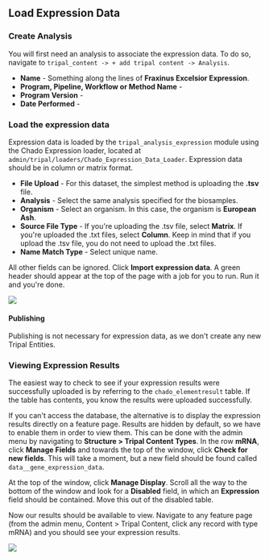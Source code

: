 ## Load Expression Data

### Create Analysis

You will first need an analysis to associate the expression data.  To do so, navigate to `tripal_content -> + add tripal content -> Analysis`.  

* **Name** - Something along the lines of **Fraxinus Excelsior Expression**.
* **Program, Pipeline, Workflow or Method Name** - 
* **Program Version** -
* **Date Performed** -

### Load the expression data

Expression data is loaded by the `tripal_analysis_expression` module using the Chado Expression loader, located at `admin/tripal/loaders/Chado_Expression_Data_Loader`. Expression data should be in column or matrix format.

* **File Upload** - For this dataset, the simplest method is uploading the **.tsv** file.
* **Analysis** - Select the same analysis specified for the biosamples.
* **Organism** - Select an organism.  In this case, the organism is **European Ash**.
* **Source File Type** - If you're uploading the .tsv file, select **Matrix**. If you're uploaded the .txt files, select **Column**. Keep in mind that if you upload the .tsv file, you do not need to upload the .txt files.
* **Name Match Type** - Select unique name.

All other fields can be ignored. Click **Import expression data**. A green header should appear at the top of the page with a job for you to run. Run it and you're done.

![](https://github.com/jwest60/tripal_dev_mini_dataset/blob/load-expression-data/documentation/img/expression/expdoc_1.png)

#### Publishing

Publishing is not necessary for expression data, as we don't create any new Tripal Entities.

### Viewing Expression Results

The easiest way to check to see if your expression results were successfully uploaded is by referring to the `chado_elementresult` table. If the table has contents, you know the results were uploaded successfully.

If you can't access the database, the alternative is to display the expression results directly on a feature page. Results are hidden by default, so we have to enable them in order to view them. This can be done with the admin menu by navigating to **Structure > Tripal Content Types**. In the row **mRNA**, click **Manage Fields** and towards the top of the window, click **Check for new fields**. This will take a moment, but a new field should be found called `data__gene_expression_data`.

At the top of the window, click **Manage Display**. Scroll all the way to the bottom of the window and look for a **Disabled** field, in which an **Expression** field should be contained. Move this out of the disabled table.

Now our results should be available to view. Navigate to any feature page (from the admin menu, Content > Tripal Content, click any record with type mRNA) and you should see your expression results.

![](https://github.com/jwest60/tripal_dev_mini_dataset/blob/load-expression-data/documentation/img/expression/expdoc_2.png)
